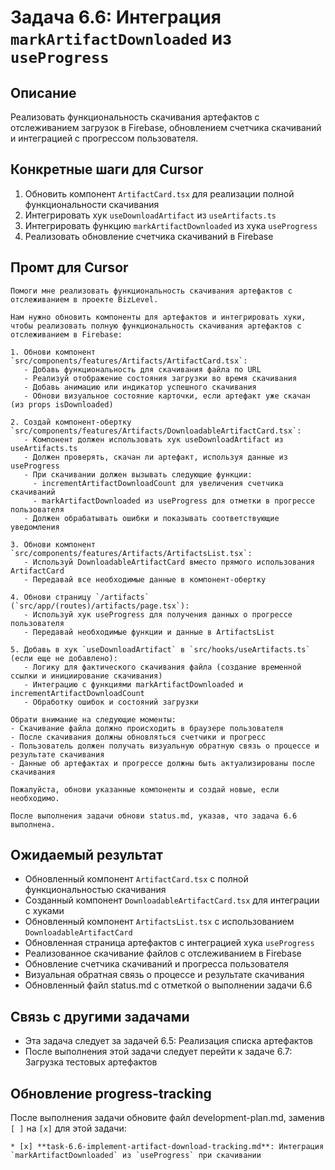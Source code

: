 # Задача 6.6: Интеграция `markArtifactDownloaded` из `useProgress`

## Описание
Реализовать функциональность скачивания артефактов с отслеживанием загрузок в Firebase, обновлением счетчика скачиваний и интеграцией с прогрессом пользователя.

## Конкретные шаги для Cursor
1. Обновить компонент `ArtifactCard.tsx` для реализации полной функциональности скачивания
2. Интегрировать хук `useDownloadArtifact` из `useArtifacts.ts`
3. Интегрировать функцию `markArtifactDownloaded` из хука `useProgress`
4. Реализовать обновление счетчика скачиваний в Firebase

## Промт для Cursor
```
Помоги мне реализовать функциональность скачивания артефактов с отслеживанием в проекте BizLevel.

Нам нужно обновить компоненты для артефактов и интегрировать хуки, чтобы реализовать полную функциональность скачивания артефактов с отслеживанием в Firebase:

1. Обнови компонент `src/components/features/Artifacts/ArtifactCard.tsx`:
   - Добавь функциональность для скачивания файла по URL
   - Реализуй отображение состояния загрузки во время скачивания
   - Добавь анимацию или индикатор успешного скачивания
   - Обнови визуальное состояние карточки, если артефакт уже скачан (из props isDownloaded)

2. Создай компонент-обертку `src/components/features/Artifacts/DownloadableArtifactCard.tsx`:
   - Компонент должен использовать хук useDownloadArtifact из useArtifacts.ts
   - Должен проверять, скачан ли артефакт, используя данные из useProgress
   - При скачивании должен вызывать следующие функции:
     - incrementArtifactDownloadCount для увеличения счетчика скачиваний
     - markArtifactDownloaded из useProgress для отметки в прогрессе пользователя
   - Должен обрабатывать ошибки и показывать соответствующие уведомления

3. Обнови компонент `src/components/features/Artifacts/ArtifactsList.tsx`:
   - Используй DownloadableArtifactCard вместо прямого использования ArtifactCard
   - Передавай все необходимые данные в компонент-обертку

4. Обнови страницу `/artifacts` (`src/app/(routes)/artifacts/page.tsx`):
   - Используй хук useProgress для получения данных о прогрессе пользователя
   - Передавай необходимые функции и данные в ArtifactsList

5. Добавь в хук `useDownloadArtifact` в `src/hooks/useArtifacts.ts` (если еще не добавлено):
   - Логику для фактического скачивания файла (создание временной ссылки и инициирование скачивания)
   - Интеграцию с функциями markArtifactDownloaded и incrementArtifactDownloadCount
   - Обработку ошибок и состояний загрузки

Обрати внимание на следующие моменты:
- Скачивание файла должно происходить в браузере пользователя
- После скачивания должны обновляться счетчики и прогресс
- Пользователь должен получать визуальную обратную связь о процессе и результате скачивания
- Данные об артефактах и прогрессе должны быть актуализированы после скачивания

Пожалуйста, обнови указанные компоненты и создай новые, если необходимо.

После выполнения задачи обнови status.md, указав, что задача 6.6 выполнена.
```

## Ожидаемый результат
- Обновленный компонент `ArtifactCard.tsx` с полной функциональностью скачивания
- Созданный компонент `DownloadableArtifactCard.tsx` для интеграции с хуками
- Обновленный компонент `ArtifactsList.tsx` с использованием `DownloadableArtifactCard`
- Обновленная страница артефактов с интеграцией хука `useProgress`
- Реализованное скачивание файлов с отслеживанием в Firebase
- Обновление счетчика скачиваний и прогресса пользователя
- Визуальная обратная связь о процессе и результате скачивания
- Обновленный файл status.md с отметкой о выполнении задачи 6.6

## Связь с другими задачами
- Эта задача следует за задачей 6.5: Реализация списка артефактов
- После выполнения этой задачи следует перейти к задаче 6.7: Загрузка тестовых артефактов

## Обновление progress-tracking
После выполнения задачи обновите файл development-plan.md, заменив `[ ]` на `[x]` для этой задачи:
```
* [x] **task-6.6-implement-artifact-download-tracking.md**: Интеграция `markArtifactDownloaded` из `useProgress` при скачивании
```

